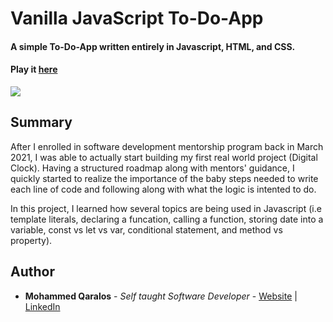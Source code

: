 # Vanilla JavaScript To-Do-App 

#### A simple To-Do-App written entirely in Javascript, HTML, and CSS.

#### Play it [here](http://127.0.0.1:5500/index.html?)

![](DigitalClockAppPhoto.png)

## Summary

After I enrolled in software development mentorship program back in March 2021, I was able to actually start building my first real world project (Digital Clock). Having a structured roadmap along with mentors' guidance, I quickly started to realize the importance of the baby steps needed to write each line of code and following along with what the logic is intented to do.

In this project, I learned how several topics are being used in Javascript (i.e template literals, declaring a funcation, calling a function, storing date into a variable, const vs let vs var, conditional statement, and method vs property).



## Author

- **Mohammed Qaralos** - *Self taught Software Developer* - [Website](http://127.0.0.1:5500/index.html) | [LinkedIn](https://www.linkedin.com/in/mohammed-qaralos-27151010a/)
